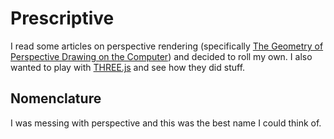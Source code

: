 # Prescriptive

I read some articles on perspective rendering (specifically [The Geometry of Perspective Drawing on the Computer][rendering-essay]) and decided to roll my own.  I also wanted to play with [THREE.js][three-js] and see how they did stuff.

## Nomenclature

I was messing with perspective and this was the best name I could think of.


[rendering-essay]: https://www.math.utah.edu/~treiberg/Perspect/Perspect.htm
[three-js]: https://github.com/mrdoob/three.js
